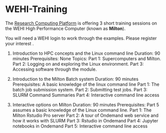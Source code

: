 # WEHI-Training

The [Research Computing Platform](https://wehieduau.sharepoint.com/sites/RCPNewsletter/SitePages/The-Research-Computing-Platform.aspx) is offering 3 short training sessions on the WEHI High Performance Computer (known as **Milton**). 

You will need a WEHI login to work through the examples. Please register your interest <here>.

1. Introduction to HPC concepts and the Linux command line
Duration: 90 minutes
Prerequisites: None
Topics:
Part 1: Supercomputers and Milton.
Part 2: Logging on and exploring the Linux environment.
Part 3: Accessing software through the module.

2. Introduction to the Milton Batch system
Duration: 90 minutes
Prerequisites: A basic knowledge of the linux command line
Part 1: The batch job submission system.
Part 2: Submitting test jobs.
Part 3: SLURM Command Summaries
Part 4: Interactive command line access

3. Interactive options on Milton
Duration: 90 minutes
Prerequisites: Part 5 assumes a basic knowledge of the Linux command line.
Part 1: The Milton Rstudio Pro server
Part 2: A tour of Ondemand web service and how it works with SLURM
Part 3: Rstudio in Ondemand
Part 4: Jupyter notebooks in Ondemand
Part 5: Interactive command line access
